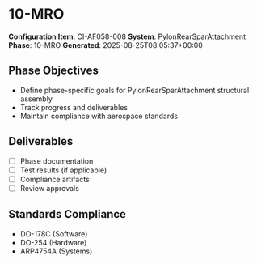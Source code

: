 # 10-MRO

**Configuration Item**: CI-AF058-008
**System**: PylonRearSparAttachment
**Phase**: 10-MRO
**Generated**: 2025-08-25T08:05:37+00:00

## Phase Objectives
- Define phase-specific goals for PylonRearSparAttachment structural assembly
- Track progress and deliverables
- Maintain compliance with aerospace standards

## Deliverables
- [ ] Phase documentation
- [ ] Test results (if applicable)
- [ ] Compliance artifacts
- [ ] Review approvals

## Standards Compliance
- DO-178C (Software)
- DO-254 (Hardware)
- ARP4754A (Systems)

